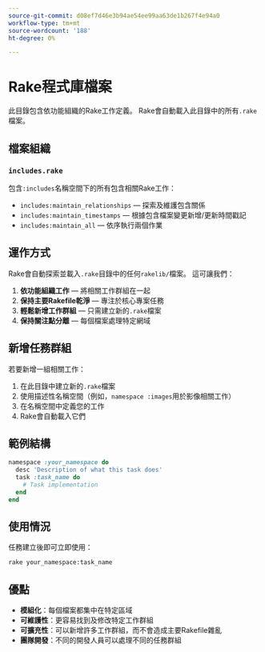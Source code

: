 ```yaml
---
source-git-commit: d08ef7d46e3b94ae54ee99aa63de1b267f4e94a0
workflow-type: tm+mt
source-wordcount: '188'
ht-degree: 0%

---
```

# Rake程式庫檔案

此目錄包含依功能組織的Rake工作定義。 Rake會自動載入此目錄中的所有`.rake`檔案。

## 檔案組織

### `includes.rake`

包含`:includes`名稱空間下的所有包含相關Rake工作：

- `includes:maintain_relationships` — 探索及維護包含關係
- `includes:maintain_timestamps` — 根據包含檔案變更新增/更新時間戳記
- `includes:maintain_all` — 依序執行兩個作業

## 運作方式

Rake會自動探索並載入`.rake`目錄中的任何`rakelib/`檔案。 這可讓我們：

1. **依功能組織工作** — 將相關工作群組在一起
2. **保持主要Rakefile乾淨** — 專注於核心專案任務
3. **輕鬆新增工作群組** — 只需建立新的`.rake`檔案
4. **保持關注點分離** — 每個檔案處理特定網域

## 新增任務群組

若要新增一組相關工作：

1. 在此目錄中建立新的`.rake`檔案
2. 使用描述性名稱空間（例如，`namespace :images`用於影像相關工作）
3. 在名稱空間中定義您的工作
4. Rake會自動載入它們

## 範例結構

```ruby
namespace :your_namespace do
  desc 'Description of what this task does'
  task :task_name do
    # Task implementation
  end
end
```

## 使用情況

任務建立後即可立即使用：

```bash
rake your_namespace:task_name
```

## 優點

- **模組化**：每個檔案都集中在特定區域
- **可維護性**：更容易找到及修改特定工作群組
- **可擴充性**：可以新增許多工作群組，而不會造成主要Rakefile雜亂
- **團隊開發**：不同的開發人員可以處理不同的任務群組
